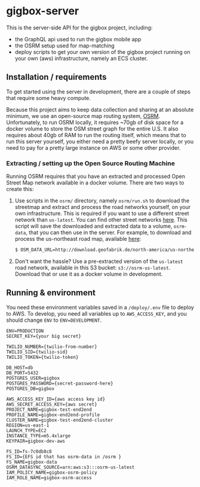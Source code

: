 # gigbox-server

This is the server-side API for the gigbox project, including:

-   the GraphQL api used to run the gigbox mobile app
-   the OSRM setup used for map-matching
-   deploy scripts to get your own version of the gigbox project running on your own (aws)
    infrastructure, namely an ECS cluster.

## Installation / requirements

To get started using the server in development, there are a couple of steps that require some
heavy compute.

Because this project aims to keep data collection and sharing at an absolute minimum, we use
an open-source map routing system, [OSRM](http://project-osrm.org/). Unfortunately, to run
OSRM locally, it requires ~70gb of disk space for a docker volume to store the OSM street
graph for the entire U.S. It also requires about 40gb of RAM to run the routing itself, which
means that to run this server yourself, you either need a pretty beefy server locally, or you
need to pay for a pretty large instance on AWS or some other provider.

### Extracting / setting up the Open Source Routing Machine

Running OSRM requires that you have an extracted and processed Open Street Map network
available in a docker volume. There are two ways to create this:

1. Use scripts in the `osrm/` directory, namely `osrm/run.sh` to download the streetmap and
   extract and process the road networks yourself, on your own infrastructure. This is
   required if you want to use a different street network than `us-latest`. You can find
   other street networks [here](http://download.geofabrik.de/index.html). This script will save the
   downloaded and extracted data to a volume, `osrm-data`, that you can then use in the server. For
   example, to download and process the us-northeast road map, available
   [here](http://download.geofabrik.de/north-america/us-northeast.html):

    ```bash
    $ OSM_DATA_URL=http://download.geofabrik.de/north-america/us-northeast.html OSM_DATA_NAME=us-northeast-latest run.sh
    ```

2. Don't want the hassle? Use a pre-extracted version of the `us-latest` road network, available in this S3 bucket:
   `s3://osrm-us-latest`. Download that or use it as a docker volume in development.

## Running & environment

You need these environment variables saved in a `/deploy/.env` file to deploy to AWS. To develop,
you need all variables up to `AWS_ACCESS_KEY`, and you should change `ENV` to `ENV=DEVELOPMENT`.

```
ENV=PRODUCTION
SECRET_KEY={your big secret}

TWILIO_NUMBER={twilio-from-number}
TWILIO_SID={twilio-sid}
TWILIO_TOKEN={twilio-token}

DB_HOST=db
DB_PORT=5432
POSTGRES_USER=gigbox
POSTGRES_PASSWORD={secret-password-here}
POSTGRES_DB=gigbox

AWS_ACCESS_KEY_ID={aws access key id}
AWS_SECRET_ACCESS_KEY={aws secret}
PROJECT_NAME=gigbox-test-end2end
PROFILE_NAME=gigbox-end2end-profile
CLUSTER_NAME=gigbox-test-end2end-cluster
REGION=us-east-1
LAUNCH_TYPE=EC2
INSTANCE_TYPE=m5.4xlarge
KEYPAIR=gigbox-dev-aws

FS_ID=fs-7c0db8c8
FS_ID={EFS id that has osrm-data in /osrm }
FS_NAME=gigbox-data
OSRM_DATASYNC_SOURCE=arn:aws:s3:::osrm-us-latest
IAM_POLICY_NAME=gigbox-osrm-policy
IAM_ROLE_NAME=gigbox-osrm-access
```
